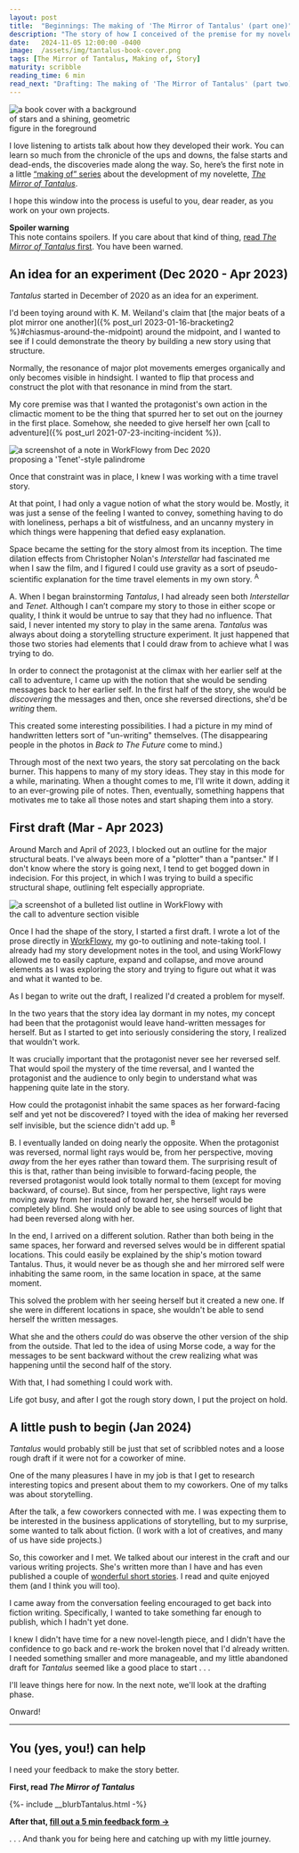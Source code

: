 ```yaml
---
layout: post
title:  "Beginnings: The making of 'The Mirror of Tantalus' (part one)"
description: "The story of how I conceived of the premise for my novelette, 'The Mirror of Tantalus' and how connecting with a coworker encouraged me to write the story"
date:   2024-11-05 12:00:00 -0400
image:  /assets/img/tantalus-book-cover.png
tags: [The Mirror of Tantalus, Making of, Story]
maturity: scribble
reading_time: 6 min
read_next: "Drafting: The making of 'The Mirror of Tantalus' (part two)"
---
```


<img src="/assets/img/tantalus-book-cover.png" alt="a book cover with a background of stars and a shining, geometric figure in the foreground" style="max-width:240px;">

<p class="dropCap">I love listening to artists talk about how they developed their work. You can learn so much from the chronicle of the ups and downs, the false starts and dead-ends, the discoveries made along the way. So, here&rsquo;s the first note in a little <a href="/tag/the+mirror+of+tantalus">&ldquo;making of&rdquo; series</a> about the development of my novelette, <em><a href="/tantalus-mirror">The Mirror of Tantalus</a></em>.</p> 

I hope this window into the process is useful to you, dear reader, as you work on your own projects.

<aside><p><strong>Spoiler warning</strong><br />This note contains spoilers. If you care about that kind of thing, <a href="/stories">read <em>The Mirror of Tantalus</em> first</a>. You have been warned.</p></aside>

## An idea for an experiment (Dec 2020 - Apr 2023)

_Tantalus_ started in December of 2020 as an idea for an experiment. 

I'd been toying around with K. M. Weiland's claim that [the major beats of a plot mirror one another]({% post_url 2023-01-16-bracketing2 %}#chiasmus-around-the-midpoint) around the midpoint, and I wanted to see if I could demonstrate the theory by building a new story using that structure. 

Normally, the resonance of major plot movements emerges organically and only becomes visible in hindsight. I wanted to flip that process and construct the plot with that resonance in mind from the start.

My core premise was that I wanted the protagonist's own action in the climactic moment to be the thing that spurred her to set out on the journey in the first place. Somehow, she needed to give herself her own [call to adventure]({% post_url 2021-07-23-inciting-incident %}).

<img src="/assets/img/tantalus-making-of-01-inception.png" alt="a screenshot of a note in WorkFlowy from Dec 2020 proposing a 'Tenet'-style palindrome" style="max-width:400px;">

Once that constraint was in place, I knew I was working with a time travel story.

At that point, I had only a vague notion of what the story would be. Mostly, it was just a sense of the feeling I wanted to convey, something having to do with loneliness, perhaps a bit of wistfulness, and an uncanny mystery in which things were happening that defied easy explanation.

Space became the setting for the story almost from its inception. The time dilation effects from Christopher Nolan's _Interstellar_ had fascinated me when I saw the film, and I figured I could use gravity as a sort of pseudo-scientific explanation for the time travel elements in my own story. <sup class="aside">A</sup>

<aside>A. When I began brainstorming <em>Tantalus</em>, I had already seen both <em>Interstellar</em> and <em>Tenet</em>. Although I can&rsquo;t compare my story to those in either scope or quality, I think it would be untrue to say that they had no influence. That said, I never intented my story to play in the same arena. <em>Tantalus</em> was always about doing a storytelling structure experiment. It just happened that those two stories had elements that I could draw from to achieve what I was trying to do.</aside>

In order to connect the protagonist at the climax with her earlier self at the call to adventure, I came up with the notion that she would be sending messages back to her earlier self. In the first half of the story, she would be _discovering_ the messages and then, once she reversed directions, she'd be _writing_ them.

This created some interesting possibilities. I had a picture in my mind of handwritten letters sort of "un-writing" themselves. (The disappearing people in the photos in _Back to The Future_ come to mind.)

Through most of the next two years, the story sat percolating on the back burner. This happens to many of my story ideas. They stay in this mode for a while, marinating. When a thought comes to me, I'll write it down, adding it to an ever-growing pile of notes. Then, eventually, something happens that motivates me to take all those notes and start shaping them into a story.

## First draft (Mar - Apr 2023)

Around March and April of 2023, I blocked out an outline for the major structural beats. I've always been more of a "plotter" than a "pantser." If I don't know where the story is going next, I tend to get bogged down in indecision. For this project, in which I was trying to build a specific structural shape, outlining felt especially appropriate.

<img src="/assets/img/tantalus-making-of-01-outline.png" alt="a screenshot of a bulleted list outline in WorkFlowy with the call to adventure section visible" style="max-width:400px;">

Once I had the shape of the story, I started a first draft. I wrote a lot of the prose directly in [WorkFlowy](https://www.workflowy.com), my go-to outlining and note-taking tool. I already had my story development notes in the tool, and using WorkFlowy allowed me to easily capture, expand and collapse, and move around elements as I was exploring the story and trying to figure out what it was and what it wanted to be.

As I began to write out the draft, I realized I'd created a problem for myself. 

In the two years that the story idea lay dormant in my notes, my concept had been that the protagonist would leave hand-written messages for herself. But as I started to get into seriously considering the story, I realized that wouldn't work. 

It was crucially important that the protagonist never see her reversed self. That would spoil the mystery of the time reversal, and I wanted the protagonist and the audience to only begin to understand what was happening quite late in the story.

How could the protagonist inhabit the same spaces as her forward-facing self and yet not be discovered? I toyed with the idea of making her reversed self invisible, but the science didn't add up. <sup class="aside">B</sup>

<aside>B. I eventually landed on doing nearly the opposite. When the protagonist was reversed, normal light rays would be, from her perspective, moving <em>away</em> from the her eyes rather than toward them. The surprising result of this is that, rather than being invisible to forward-facing people, the reversed protagonist would look totally normal to them (except for moving backward, of course). But since, from her perspective, light rays were moving away from her instead of toward her, she herself would be completely blind. She would only be able to see using sources of light that had been reversed along with her.</aside>

In the end, I arrived on a different solution. Rather than both being in the same spaces, her forward and reversed selves would be in different spatial locations. This could easily be explained by the ship's motion toward Tantalus. Thus, it would never be as though she and her mirrored self were inhabiting the same room, in the same location in space, at the same moment. 

This solved the problem with her seeing herself but it created a new one. If she were in different locations in space, she wouldn't be able to send herself the written messages. 

What she and the others _could_ do was observe the other version of the ship from the outside. That led to the idea of using Morse code, a way for the messages to be sent backward without the crew realizing what was happening until the second half of the story. 

With that, I had something I could work with.

Life got busy, and after I got the rough story down, I put the project on hold.

## A little push to begin (Jan 2024)

_Tantalus_ would probably still be just that set of scribbled notes and a loose rough draft if it were not for a coworker of mine.

One of the many pleasures I have in my job is that I get to research interesting topics and present about them to my coworkers. One of my talks was about storytelling.

After the talk, a few coworkers connected with me. I was expecting them to be interested in the business applications of storytelling, but to my surprise, some wanted to talk about fiction. (I work with a lot of creatives, and many of us have side projects.)

So, this coworker and I met. We talked about our interest in the craft and our various writing projects. She's written more than I have and has even published a couple of [wonderful short stories](https://jilljacmakes.com/writing). I read and quite enjoyed them (and I think you will too).

I came away from the conversation feeling encouraged to get back into fiction writing. Specifically, I wanted to take something far enough to publish, which I hadn't yet done. 

I knew I didn't have time for a new novel-length piece, and I didn't have the confidence to go back and re-work the broken novel that I'd already written. I needed something smaller and more manageable, and my little abandoned draft for _Tantalus_ seemed like a good place to start . . .

I'll leave things here for now. In the next note, we'll look at the drafting phase.

Onward!

---

## You (yes, you!) can help

I need your feedback to make the story better.

**First, read _The Mirror of Tantalus_**

{%- include __blurbTantalus.html -%}

**After that, [fill out a 5 min feedback form &rarr;](https://forms.gle/tftkD89pmyvv5SSu5)**  

. . . And thank you for being here and catching up with my little journey.